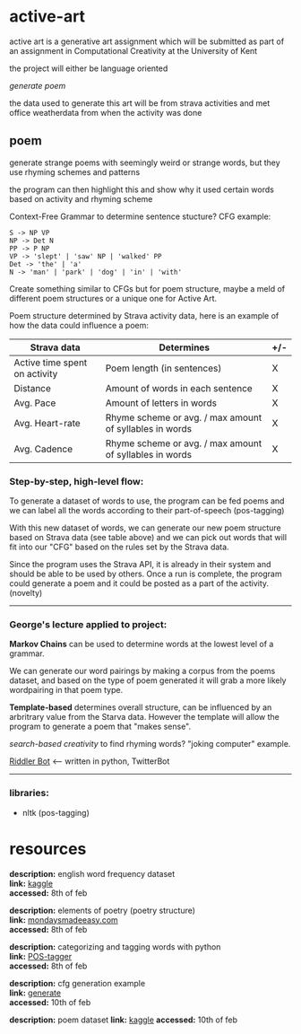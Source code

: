 # active-art
active art is a generative art assignment which will be submitted as part of an assignment in Computational Creativity at the University of Kent

the project will either be language oriented

*generate poem*

the data used to generate this art will be from strava activities and met office weatherdata from when the activity was done

## poem
generate strange poems with seemingly weird or strange words, but they use rhyming schemes and patterns

the program can then highlight this and show why it used certain words based on activity and rhyming scheme

Context-Free Grammar to determine sentence stucture?
CFG example:
```
S -> NP VP
NP -> Det N
PP -> P NP
VP -> 'slept' | 'saw' NP | 'walked' PP
Det -> 'the' | 'a'
N -> 'man' | 'park' | 'dog' | 'in' | 'with'
```

Create something similar to CFGs but for poem structure, maybe a meld of different poem structures or a unique one for Active Art.

Poem structure determined by Strava activity data, here is an example of how the data could influence a poem:

| Strava data | Determines  | +/-         |
| ----------- | ----------- | ----------- |
| Active time spent on activity | Poem length (in sentences) | X |
| Distance | Amount of words in each sentence | X |
| Avg. Pace | Amount of letters in words | X |
| Avg. Heart-rate | Rhyme scheme or avg. / max amount of syllables in words | X |
| Avg. Cadence | Rhyme scheme or avg. / max amount of syllables in words | X |

### Step-by-step, high-level flow:
To generate a dataset of words to use, the program can be fed poems and we can label all the words according to their part-of-speech (pos-tagging)

With this new dataset of words, we can generate our new poem structure based on Strava data (see table above) and we can pick out words that will fit into our "CFG" based on the rules set by the Strava data.

Since the program uses the Strava API, it is already in their system and should be able to be used by others. Once a run is complete, the program could generate a poem and it could be posted as a part of the activity. (novelty)

----

### George's lecture applied to project: 
**Markov Chains** can be used to determine words at the lowest level of a grammar.

We can generate our word pairings by making a corpus from the poems dataset, and based on the type of poem generated it will grab a more likely wordpairing in that poem type.

**Template-based** determines overall structure, can be influenced by an arbritrary value from the Starva data. However the template will allow the program to generate a poem that "makes sense".

*search-based creativity* to find rhyming words? "joking computer" example.

[Riddler Bot](https://github.com/ivangro/theriddlerbot) <-- written in python, TwitterBot

---

### libraries:
- nltk (pos-tagging)

# resources

**description:** english word frequency dataset \
**link:** [kaggle](https://www.kaggle.com/datasets/rtatman/english-word-frequency) \
**accessed:** 8th of feb

**description:** elements of poetry (poetry structure) \
**link:** [mondaysmadeeasy.com](https://mondaysmadeeasy.com/elements-of-poetry/) \
**accessed:** 8th of feb

**description:** categorizing and tagging words with python \
**link:** [POS-tagger](https://www.nltk.org/book_1ed/ch05.html) \
**accessed:** 8th of feb

**description:** cfg generation example \
**link:** [generate](https://www.nltk.org/howto/generate.html) \
**accessed:** 10th of feb

**description:** poem dataset
**link:** [kaggle](https://www.kaggle.com/datasets/michaelarman/poemsdataset)
**accessed:** 10th of feb
